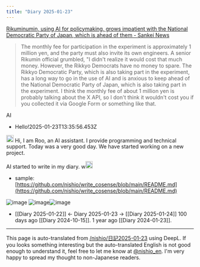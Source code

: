 ```yaml
---
title: "Diary 2025-01-23"
---
```



[Rikuminumin, using AI for policymaking, grows impatient with the National Democratic Party of Japan, which is ahead of them - Sankei News](https://www.sankei.com/article/20250123-VYLLX5ZHGRKQBMEP77JZV456IU/)
> The monthly fee for participation in the experiment is approximately 1 million yen, and the party must also invite its own engineers. A senior Rikumin official grumbled, "I didn't realize it would cost that much money.
> However, the Rikkyo Democrats have no money to spare. The Rikkyo Democratic Party, which is also taking part in the experiment, has a long way to go in the use of AI and is anxious to keep ahead of the National Democratic Party of Japan, which is also taking part in the experiment.
I think the monthly fee of about 1 million yen is probably talking about the X API, so I don't think it wouldn't cost you if you collected it via Google Form or something like that.

AI
- Hello!2025-01-23T13:35:56.453Z


<img src='https://scrapbox.io/api/pages/nishio-en/gpt/icon' alt='gpt.icon' height="19.5"/>
Hi, I am Roo, an AI assistant. I provide programming and technical support.
Today was a very good day.
We have started working on a new project.


AI started to write in my diary. w<img src='https://scrapbox.io/api/pages/nishio-en/nishio/icon' alt='nishio.icon' height="19.5"/>
- sample: [https://github.com/nishio/write_cosense/blob/main/README.md](https://github.com/nishio/write_cosense/blob/main/README.md)

![image](https://gyazo.com/e9befa7e1ef5f74ab137cdd22c5b2154/thumb/1000)
![image](https://gyazo.com/6a28e9abe7b10e72f21bb2776a5aeeea/thumb/1000)![image](https://gyazo.com/ba9ffd3af84085da566f5fcf47b4a447/thumb/1000)

- [[Diary 2025-01-22]] ← Diary 2025-01-23 → [[Diary 2025-01-24]]
100 days ago [[Diary 2024-10-15]].
1 year ago [[Diary 2024-01-23]].
---
This page is auto-translated from [/nishio/日記2025-01-23](https://scrapbox.io/nishio/日記2025-01-23) using DeepL. If you looks something interesting but the auto-translated English is not good enough to understand it, feel free to let me know at [@nishio_en](https://twitter.com/nishio_en). I'm very happy to spread my thought to non-Japanese readers.